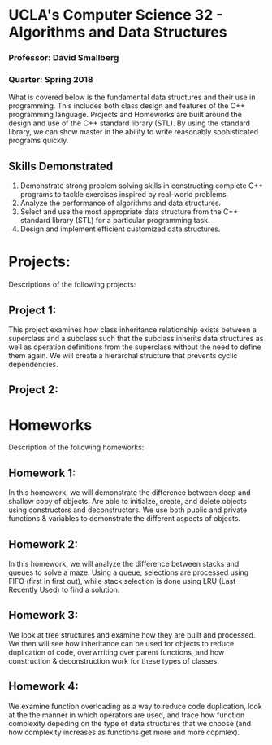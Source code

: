 # UCLA's Computer Science 32 - Algorithms and Data Structures

### Professor: David Smallberg
### Quarter: Spring 2018

What is covered below is the fundamental data structures and their use in programming. This includes both class design and features of the C++ programming language.
Projects and Homeworks are built around the design and use of the C++ standard library (STL). By using the standard library, we can show master in the ability to 
write reasonably sophisticated programs quickly.

## Skills Demonstrated 
1) Demonstrate strong problem solving skills in constructing complete C++ programs to tackle exercises inspired by real-world problems.
2) Analyze the performance of algorithms and data structures.
3) Select and use the most appropriate data structure from the C++ standard library (STL) for a particular programming task.
4) Design and implement efficient customized data structures.

# Projects: 
Descriptions of the following projects:

## Project 1: 

This project examines how class inheritance relationship exists between a superclass and a subclass such that the subclass inherits data structures as well as operation definitions from the superclass without the need to define them again. We will create a hierarchal structure that prevents cyclic dependencies. 

## Project 2: 


# Homeworks 
Description of the following homeworks: 

## Homework 1: 

In this homework, we will demonstrate the difference between deep and shallow copy of objects.
Are able to initialze, create, and delete objects using constructors and deconstructors. We use both public and private functions & variables to demonstrate the 
different aspects of objects. 

## Homework 2: 

In this homework, we will analyze the difference between stacks and queues to solve a maze. Using a queue, selections are processed using FIFO (first in first out), while 
stack selection is done using LRU (Last Recently Used) to find a solution.  

## Homework 3:

We look at tree structures and examine how they are built and processed. We then will see how inheritance can be used for objects to reduce duplication of code, overwrriting over parent functions, and how construction & deconstruction work for these types of classes. 

## Homework 4: 

We examine function overloading as a way to reduce code duplication, look at the the manner in which operators are used, and trace how function complexity depeding on the type of data structures that we choose (and how complexity increases as functions get more and more copmlex). 
